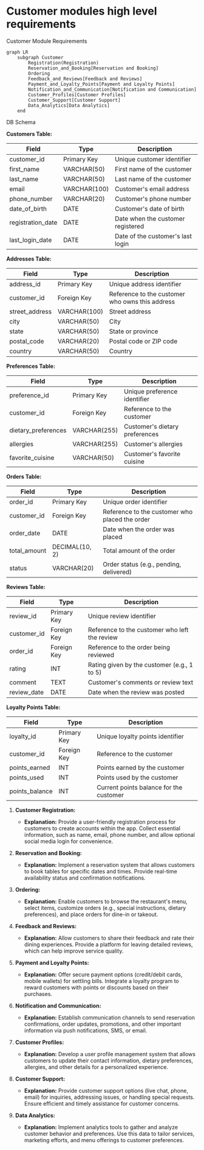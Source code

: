 # Customer modules high level requirements
Customer Module Requirements


```mermaid
graph LR
    subgraph Customer 
        Registration(Registration)
        Reservation_and_Booking[Reservation and Booking]
        Ordering
        Feedback_and_Reviews[Feedback and Reviews]
        Payment_and_Loyalty_Points[Payment and Loyalty Points]
        Notification_and_Communication[Notification and Communication]
        Customer_Profiles[Customer Profiles]
        Customer_Support[Customer Support]
        Data_Analytics[Data Analytics]
    end
```
DB Schema

**Customers Table:**

| Field             | Type         | Description                      |
|-------------------|--------------|----------------------------------|
| customer_id       | Primary Key  | Unique customer identifier       |
| first_name        | VARCHAR(50)  | First name of the customer       |
| last_name         | VARCHAR(50)  | Last name of the customer        |
| email             | VARCHAR(100) | Customer's email address         |
| phone_number      | VARCHAR(20)  | Customer's phone number          |
| date_of_birth     | DATE         | Customer's date of birth         |
| registration_date | DATE         | Date when the customer registered |
| last_login_date   | DATE         | Date of the customer's last login|

**Addresses Table:**

| Field           | Type         | Description                               |
|-----------------|--------------|-------------------------------------------|
| address_id     | Primary Key  | Unique address identifier                  |
| customer_id    | Foreign Key  | Reference to the customer who owns this address |
| street_address | VARCHAR(100) | Street address                            |
| city           | VARCHAR(50)  | City                                      |
| state          | VARCHAR(50)  | State or province                         |
| postal_code    | VARCHAR(20)  | Postal code or ZIP code                   |
| country        | VARCHAR(50)  | Country                                   |

**Preferences Table:**

| Field              | Type         | Description                    |
|--------------------|--------------|--------------------------------|
| preference_id     | Primary Key  | Unique preference identifier   |
| customer_id      | Foreign Key  | Reference to the customer      |
| dietary_preferences | VARCHAR(255) | Customer's dietary preferences |
| allergies          | VARCHAR(255) | Customer's allergies          |
| favorite_cuisine   | VARCHAR(50)  | Customer's favorite cuisine   |

**Orders Table:**

| Field          | Type         | Description                                   |
|----------------|--------------|-----------------------------------------------|
| order_id     | Primary Key  | Unique order identifier                       |
| customer_id  | Foreign Key  | Reference to the customer who placed the order |
| order_date   | DATE         | Date when the order was placed                |
| total_amount | DECIMAL(10, 2) | Total amount of the order                     |
| status       | VARCHAR(20)  | Order status (e.g., pending, delivered)       |

**Reviews Table:**

| Field      | Type         | Description                                 |
|------------|--------------|---------------------------------------------|
| review_id | Primary Key  | Unique review identifier                    |
| customer_id | Foreign Key  | Reference to the customer who left the review |
| order_id   | Foreign Key  | Reference to the order being reviewed       |
| rating     | INT          | Rating given by the customer (e.g., 1 to 5) |
| comment    | TEXT         | Customer's comments or review text          |
| review_date | DATE        | Date when the review was posted              |

**Loyalty Points Table:**

| Field           | Type         | Description                            |
|-----------------|--------------|----------------------------------------|
| loyalty_id     | Primary Key  | Unique loyalty points identifier       |
| customer_id    | Foreign Key  | Reference to the customer              |
| points_earned  | INT          | Points earned by the customer         |
| points_used    | INT          | Points used by the customer           |
| points_balance | INT          | Current points balance for the customer|

1. **Customer Registration:**
   - **Explanation:** Provide a user-friendly registration process for customers to create accounts within the app. Collect essential information, such as name, email, phone number, and allow optional social media login for convenience.

2. **Reservation and Booking:**
   - **Explanation:** Implement a reservation system that allows customers to book tables for specific dates and times. Provide real-time availability status and confirmation notifications.

3. **Ordering:**
   - **Explanation:** Enable customers to browse the restaurant's menu, select items, customize orders (e.g., special instructions, dietary preferences), and place orders for dine-in or takeout.

4. **Feedback and Reviews:**
   - **Explanation:** Allow customers to share their feedback and rate their dining experiences. Provide a platform for leaving detailed reviews, which can help improve service quality.

5. **Payment and Loyalty Points:**
   - **Explanation:** Offer secure payment options (credit/debit cards, mobile wallets) for settling bills. Integrate a loyalty program to reward customers with points or discounts based on their purchases.

6. **Notification and Communication:**
   - **Explanation:** Establish communication channels to send reservation confirmations, order updates, promotions, and other important information via push notifications, SMS, or email.

7. **Customer Profiles:**
   - **Explanation:** Develop a user profile management system that allows customers to update their contact information, dietary preferences, allergies, and other details for a personalized experience.

8. **Customer Support:**
   - **Explanation:** Provide customer support options (live chat, phone, email) for inquiries, addressing issues, or handling special requests. Ensure efficient and timely assistance for customer concerns.

9. **Data Analytics:**
   - **Explanation:** Implement analytics tools to gather and analyze customer behavior and preferences. Use this data to tailor services, marketing efforts, and menu offerings to customer preferences.
